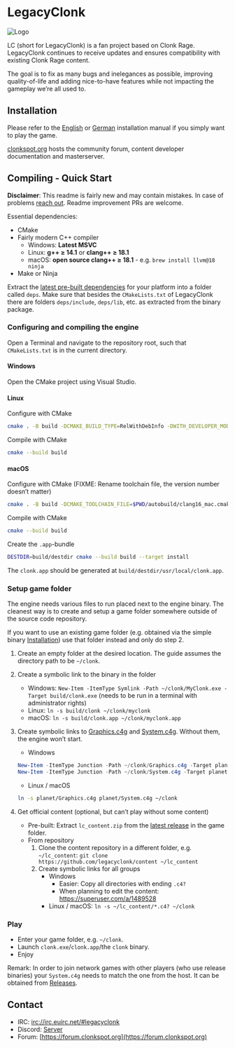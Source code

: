 # LegacyClonk

![Logo](planet/Graphics.c4g/Logo.png)

LC (short for LegacyClonk) is a fan project based on Clonk Rage.
LegacyClonk continues to receive updates and ensures compatibility with existing Clonk Rage content.

The goal is to fix as many bugs and inelegances as possible, improving quality-of-life and adding nice-to-have features while not impacting the gameplay we’re all used to.

## Installation
Please refer to the [English](https://clonkspot.org/lc-en#installation-1) or [German](https://clonkspot.org/lc#installation-1) installation manual if you simply want to play the game.

[clonkspot.org](https://clonkspot.org) hosts the community forum, content developer documentation and masterserver.

## Compiling - Quick Start
**Disclaimer**: This readme is fairly new and may contain mistakes. In case of problems [reach out](#Contact). Readme improvement PRs are welcome.

Essential dependencies:
- CMake
- Fairly modern C++ compiler
	- Windows: **Latest MSVC**
	- Linux: **g++ ≥ 14.1** or **clang++ ≥ 18.1**
	- macOS: **open source clang++ ≥ 18.1** - e.g. `brew install llvm@18 ninja`
- Make or Ninja

Extract the [latest pre-built dependencies](https://github.com/legacyclonk/deps/releases/latest) for your platform into a folder called `deps`.
Make sure that besides the `CMakeLists.txt` of LegacyClonk there are folders `deps/include`, `deps/lib`, etc. as extracted from the binary package.


### Configuring and compiling the engine
Open a Terminal and navigate to the repository root, such that `CMakeLists.txt` is in the current directory.

#### Windows
Open the CMake project using Visual Studio.

#### Linux
Configure with CMake
```bash
cmake . -B build -DCMAKE_BUILD_TYPE=RelWithDebInfo -DWITH_DEVELOPER_MODE=ON
```

Compile with CMake
```bash
cmake --build build
```

#### macOS
Configure with CMake (FIXME: Rename toolchain file, the version number doesn’t matter)
```bash
cmake . -B build -DCMAKE_TOOLCHAIN_FILE=$PWD/autobuild/clang16_mac.cmake
```

Compile with CMake
```bash
cmake --build build
```

Create the `.app`-bundle
```bash
DESTDIR=build/destdir cmake --build build --target install
```

The `clonk.app` should be generated at `build/destdir/usr/local/clonk.app`.


### Setup game folder
The engine needs various files to run placed next to the engine binary.
The cleanest way is to create and setup a game folder somewhere outside of the source code repository.

If you want to use an existing game folder (e.g. obtained via the simple binary [Installation](#Installation)) use that folder instead and only do step 2.

1. Create an empty folder at the desired location.
The guide assumes the directory path to be `~/clonk`.
1. Create a symbolic link to the binary in the folder
	- Windows: `New-Item -ItemType Symlink -Path ~/clonk/MyClonk.exe -Target build/clonk.exe` (needs to be run in a terminal with administrator rights)
	- Linux: `ln -s build/clonk ~/clonk/myclonk`
	- macOS: `ln -s build/clonk.app ~/clonk/myclonk.app`
1. Create symbolic links to [Graphics.c4g](planet/Graphics.c4g) and [System.c4g](planet/System.c4g). Without them, the engine won’t start.
	- Windows
	```PowerShell
	New-Item -ItemType Junction -Path ~/clonk/Graphics.c4g -Target planet/Graphics.c4g
	New-Item -ItemType Junction -Path ~/clonk/System.c4g -Target planet/System.c4g
	```

	- Linux / macOS
	```bash
	ln -s planet/Graphics.c4g planet/System.c4g ~/clonk
	```
1. Get official content (optional, but can’t play without some content)
	- Pre-built: Extract `lc_content.zip` from the [latest release](https://github.com/legacyclonk/content/releases/latest) in the game folder.
	- From repository
		1. Clone the content repository in a different folder, e.g. `~/lc_content`: `git clone https://github.com/legacyclonk/content ~/lc_content`
		2. Create symbolic links for all groups
			- Windows
				- Easier: Copy all directories with ending `.c4?`
				- When planning to edit the content: https://superuser.com/a/1489528
			- Linux / macOS: `ln -s ~/lc_content/*.c4? ~/clonk`

### Play

- Enter your game folder, e.g. `~/clonk`.
- Launch `clonk.exe`/`clonk.app`/the `clonk` binary.
- Enjoy

Remark: In order to join network games with other players (who use release binaries) your `System.c4g` needs to match the one from the host. It can be obtained from [Releases](https://github.com/legacyclonk/LegacyClonk/releases/latest).

## Contact

- IRC: [irc://irc.euirc.net/#legacyclonk](irc://irc.euirc.net/#legacyclonk)
- Discord: [Server](https://discord.gg/km58ETK)
- Forum: [https://forum.clonkspot.org](https://forum.clonkspot.org)
